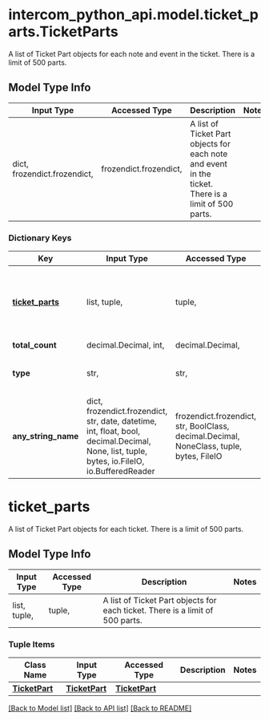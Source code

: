 # intercom_python_api.model.ticket_parts.TicketParts

A list of Ticket Part objects for each note and event in the ticket. There is a limit of 500 parts.

## Model Type Info
Input Type | Accessed Type | Description | Notes
------------ | ------------- | ------------- | -------------
dict, frozendict.frozendict,  | frozendict.frozendict,  | A list of Ticket Part objects for each note and event in the ticket. There is a limit of 500 parts. | 

### Dictionary Keys
Key | Input Type | Accessed Type | Description | Notes
------------ | ------------- | ------------- | ------------- | -------------
**[ticket_parts](#ticket_parts)** | list, tuple,  | tuple,  | A list of Ticket Part objects for each ticket. There is a limit of 500 parts. | [optional] 
**total_count** | decimal.Decimal, int,  | decimal.Decimal,  |  | [optional] 
**type** | str,  | str,  |  | [optional] must be one of ["ticket_part.list", ] 
**any_string_name** | dict, frozendict.frozendict, str, date, datetime, int, float, bool, decimal.Decimal, None, list, tuple, bytes, io.FileIO, io.BufferedReader | frozendict.frozendict, str, BoolClass, decimal.Decimal, NoneClass, tuple, bytes, FileIO | any string name can be used but the value must be the correct type | [optional]

# ticket_parts

A list of Ticket Part objects for each ticket. There is a limit of 500 parts.

## Model Type Info
Input Type | Accessed Type | Description | Notes
------------ | ------------- | ------------- | -------------
list, tuple,  | tuple,  | A list of Ticket Part objects for each ticket. There is a limit of 500 parts. | 

### Tuple Items
Class Name | Input Type | Accessed Type | Description | Notes
------------- | ------------- | ------------- | ------------- | -------------
[**TicketPart**](TicketPart.md) | [**TicketPart**](TicketPart.md) | [**TicketPart**](TicketPart.md) |  | 

[[Back to Model list]](../../README.md#documentation-for-models) [[Back to API list]](../../README.md#documentation-for-api-endpoints) [[Back to README]](../../README.md)

